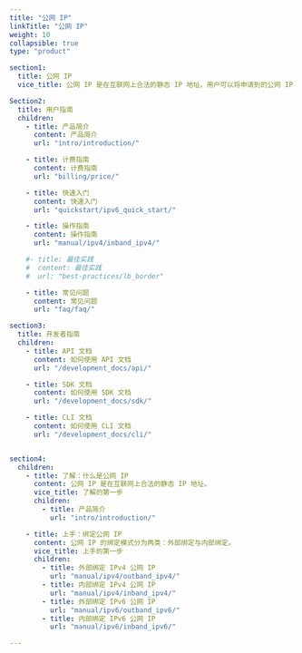 ```yaml
---
title: "公网 IP"
linkTitle: "公网 IP"
weight: 10
collapsible: true
type: "product"

section1:
  title: 公网 IP
  vice_title: 公网 IP 是在互联网上合法的静态 IP 地址。用户可以将申请到的公网 IP 地址与任意云服务器/路由器/负载均衡器绑定。

Section2:
  title: 用户指南
  children:
    - title: 产品简介
      content: 产品简介
      url: "intro/introduction/"

    - title: 计费指南
      content: 计费指南
      url: "billing/price/"

    - title: 快速入门
      content: 快速入门
      url: "quickstart/ipv6_quick_start/"

    - title: 操作指南
      content: 操作指南
      url: "manual/ipv4/inband_ipv4/"

    #- title: 最佳实践
    #  content: 最佳实践
    #  url: "best-practices/lb_border"

    - title: 常见问题
      content: 常见问题
      url: "faq/faq/"

section3:
  title: 开发者指南
  children:
    - title: API 文档
      content: 如何使用 API 文档
      url: "/development_docs/api/"

    - title: SDK 文档
      content: 如何使用 SDK 文档
      url: "/development_docs/sdk/"

    - title: CLI 文档
      content: 如何使用 CLI 文档
      url: "/development_docs/cli/"


section4:
  children:
    - title: 了解：什么是公网 IP
      content: 公网 IP 是在互联网上合法的静态 IP 地址。
      vice_title: 了解的第一步
      children:
        - title: 产品简介
          url: "intro/introduction/"

    - title: 上手：绑定公网 IP
      content: 公网 IP 的绑定模式分为两类：外部绑定与内部绑定。
      vice_title: 上手的第一步
      children:
        - title: 外部绑定 IPv4 公网 IP
          url: "manual/ipv4/outband_ipv4/" 
        - title: 内部绑定 IPv4 公网 IP
          url: "manual/ipv4/inband_ipv4/"  
        - title: 外部绑定 IPv6 公网 IP
          url: "manual/ipv6/outband_ipv6/"      
        - title: 内部绑定 IPv6 公网 IP
          url: "manual/ipv6/inband_ipv6/"  

---
```



<!-- type: "product" 这个参数表明这是一个产品index页面 -->
<!-- section1 为产品index页面 主标题 副标题 video  video_img为视频图片  -->
<!-- section2 为产品index页面 第一个大块的用户文档配置  -->
<!-- section3 为产品index页面 第二个大块的开发者文档配置  -->
<!-- section4 为产品index页面 第三个大块的学习路径配置  -->
